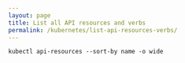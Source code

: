 ```yaml
---
layout: page
title: List all API resources and verbs
permalink: /kubernetes/list-api-resources-verbs/
---
```


```
kubectl api-resources --sort-by name -o wide
```

